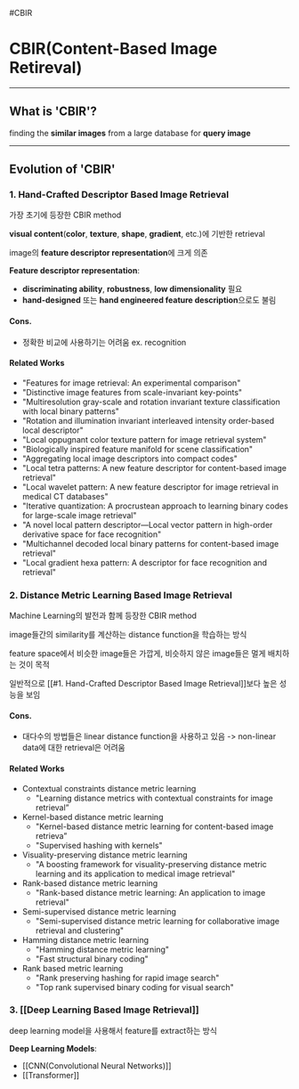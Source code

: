 #CBIR
# CBIR(Content-Based Image Retireval)
---
## What is 'CBIR'?

finding the **similar images** from a large database for **query image**

---
## Evolution of 'CBIR'
### 1. Hand-Crafted Descriptor Based Image Retrieval

가장 초기에 등장한 CBIR method

**visual content**(**color**, **texture**, **shape**, **gradient**, etc.)에 기반한 retrieval

image의 **feature descriptor representation**에 크게 의존

**Feature descriptor representation**:
- **discriminating ability**, **robustness**, **low dimensionality** 필요
- **hand-designed** 또는 **hand engineered feature description**으로도 불림 

#### Cons.
- 정확한 비교에 사용하기는 어려움
	ex. recognition

#### Related Works
- "Features for image retrieval: An experimental comparison"
- "Distinctive image features from scale-invariant key-points"
- "Multiresolution gray-scale and rotation invariant texture classification with local binary patterns"
- "Rotation and illumination invariant interleaved intensity order-based local descriptor"
- "Local oppugnant color texture pattern for image retrieval system"
- "Biologically inspired feature manifold for scene classification"
- "Aggregating local image descriptors into compact codes"
- "Local tetra patterns: A new feature descriptor for content-based image retrieval"
- "Local wavelet pattern: A new feature descriptor for image retrieval in medical CT databases"
- "Iterative quantization: A procrustean approach to learning binary codes for large-scale image retrieval"
- "A novel local pattern descriptor—Local vector pattern in high-order derivative space for face recognition"
- "Multichannel decoded local binary patterns for content-based image retrieval"
- "Local gradient hexa pattern: A descriptor for face recognition and retrieval"


### 2. Distance Metric Learning Based Image Retrieval

Machine Learning의 발전과 함께 등장한 CBIR method

image들간의 similarity를 계산하는 distance function을 학습하는 방식  

feature space에서 비슷한 image들은 가깝게, 비슷하지 않은 image들은 멀게 배치하는 것이 목적

일반적으로 [[#1. Hand-Crafted Descriptor Based Image Retrieval]]보다 높은 성능을 보임

#### Cons.
- 대다수의 방법들은 linear distance function을 사용하고 있음
	-> non-linear data에 대한 retrieval은 어려움

#### Related Works
- Contextual constraints distance metric learning
	- "Learning distance metrics with contextual constraints for image retrieval”
- Kernel-based distance metric learning
	- "Kernel-based distance metric learning for content-based image retrieva”
	- "Supervised hashing with kernels"
- Visuality-preserving distance metric learning
	- "A boosting framework for visuality-preserving distance metric learning and its application to medical image retrieval"
- Rank-based distance metric learning
	- "Rank-based distance metric learning: An application to image retrieval"
- Semi-supervised distance metric learning
	- "Semi-supervised distance metric learning for collaborative image retrieval and clustering"
- Hamming distance metric learning
	- "Hamming distance metric learning"
	- "Fast structural binary coding"
- Rank based metric learning
	- "Rank preserving hashing for rapid image search"
	- "Top rank supervised binary coding for visual search"


### 3. [[Deep Learning Based Image Retrieval]]

deep learning model을 사용해서 feature를 extract하는 방식

**Deep Learning Models**:
- [[CNN(Convolutional Neural Networks)]]
- [[Transformer]]
